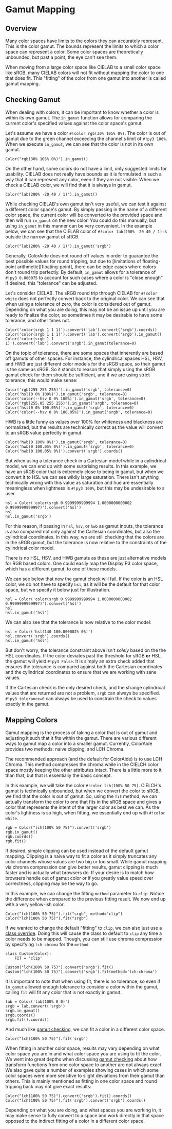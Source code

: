 # Gamut Mapping

## Overview

Many color spaces have limits to the colors they can accurately represent. This is the color gamut. The bounds represent
the limits to which a color space can represent a color. Some color spaces are theoretically unbounded, but past a
point, the eye can't see them.

When moving from a large color space like CIELAB to a small color space like sRGB, many CIELAB colors will not fit
without mapping the color to one that does fit. This "fitting" of the color from one gamut into another is called gamut
mapping.

## Checking Gamut

When dealing with colors, it can be important to know whether a color is within its own gamut. The `in_gamut` function
allows for comparing the current color's specified values against the color space's gamut.

Let's assume we have a color `#!color rgb(30% 105% 0%)`. The color is out of gamut due to the green channel exceeding
the channel's limit of `#!py3 100%`. When we execute `in_gamut`, we can see that the color is not in its own gamut.

```playground
Color("rgb(30% 105% 0%)").in_gamut()
```

On the other hand, some colors do not have a limit, only suggested limits for usability. CIELAB does not really have
bounds as it is formulated in such a way that it can represent any color, even if they are not visible. When we check a
CIELAB color, we will find that it is always in gamut.

```playground
Color("lab(200% -20 40 / 1)").in_gamut()
```

While checking CIELAB's own gamut isn't very useful, we can test it against a different color space's gamut. By simply
passing in the name of a different color space, the current color will be converted to the provided space and then
will run `in_gamut` on the new color. You could do this manually, but using `in_gamut` in this manner can be very
convenient. In the example below, we can see that the CIELAB color of `#!color lab(200% -20 40 / 1)` is outside the
narrow gamut of sRGB.

```playground
Color("lab(200% -20 40 / 1)").in_gamut('srgb')
```

Generally, ColorAide does not round off values in order to guarantee the best possible values for round tripping, but
due to [limitations of floating-point arithmetic][floating-point], there can be edge cases where colors don't round trip
perfectly. By default, `in_gamut` allows for a tolerance of `#!py3 0.000075` to account for such cases where a color
is "close enough". If desired, this "tolerance" can be adjusted.

Let's consider CIELAB. The sRGB round trip through CIELAB for `#!color white` does not perfectly convert back to the
original color. We can see that when using a tolerance of zero, the color is considered out of gamut. Depending on what
you are doing, this may not be an issue up until you are ready to finalize the color, so sometimes it may be desirable
to have some tolerance, and other times not.

```playground
Color('color(srgb 1 1 1)').convert('lab').convert('srgb').coords()
Color('color(srgb 1 1 1)').convert('lab').convert('srgb').in_gamut()
Color('color(srgb 1 1 1)').convert('lab').convert('srgb').in_gamut(tolerance=0)
```

On the topic of tolerance, there are some spaces that inherently are based off gamuts of other spaces. For instance, the
cylindrical spaces HSL, HSV, and HWB are just different color models for the sRGB space, so their gamut is the same as
sRGB. So it stands to reason that simply using the sRGB gamut check for them should be sufficient, and if we are using
strict tolerance, this would make sense:

```playground
Color('rgb(255 255 255)').in_gamut('srgb', tolerance=0)
Color('hsl(0 0% 100%)').in_gamut('srgb', tolerance=0)
Color('color(--hsv 0 0% 100%)').in_gamut('srgb', tolerance=0)
Color('rgb(255.05 255 255)').in_gamut('srgb', tolerance=0)
Color('hsl(0 0% 100.05%)').in_gamut('srgb', tolerance=0)
Color('color(--hsv 0 0% 100.05%)').in_gamut('srgb', tolerance=0)
```

HWB is a little funny as values over 100% for whiteness and blackness are normalized, but the results are technically
correct as the value will convert to an sRGB value perfectly in gamut.

```playground
Color('hwb(0 100% 0%)').in_gamut('srgb', tolerance=0)
Color('hwb(0 100.05% 0%)').in_gamut('srgb', tolerance=0)
Color('hwb(0 100.05% 0%)').convert('srgb').coords()
```

But when using a tolerance check in a Cartesian model while in a cylindrical model, we can end up with some surprising
results. In this example, we have an sRGB color that is extremely close to being in gamut, but when we convert it to HSL
we can see wildly large saturation. There isn't anything technically wrong with this value as saturation and hue are
essentially meaningless when lightness is `#!py3 100%`, but this may be undesirable to a user.

```playground
hsl = Color('color(srgb 0.9999999999994 1.0000000000002 0.9999999999997)').convert('hsl')
hsl
hsl.in_gamut('srgb')
```

For this reason, if passing in `hsl`, `hsv`, or `hwb` as gamut inputs, the tolerance is also compared not only against
the Cartesian coordinates, but also the cylindrical coordinates. In this way, we are still checking that the colors are
in the sRGB gamut, but the tolerance is now relative to the constraints of the cylindrical color model.

There is no HSL, HSV, and HWB gamuts as these are just alternative models for RGB based colors. One could easily map the
Display P3 color space, which has a different gamut, to one of these models.

We can see below that now the gamut check will fail. If the color is an HSL color, we do not have to specify `hsl`, as
it will be the default for that color space, but we specify it below just for illustration.

```playground
hsl = Color('color(srgb 0.9999999999994 1.0000000000002 0.9999999999997)').convert('hsl')
hsl
hsl.in_gamut('hsl')
```

We can also see that the tolerance is now relative to the color model:

```playground
hsl = Color('hsl(140 100.000002% 0%)')
hsl.convert('srgb').coords()
hsl.in_gamut('hsl')
```

But don't worry, the tolerance constraint above isn't _solely_ based on the the HSL coordinates. If the color deviates
past the threshold for sRGB **or** HSL, the gamut will yield `#!py3 False`. It is simply an extra check added that
ensures the tolerance is compared against both the Cartesian coordinates and the cylindrical coordinates to ensure that
we are working with sane values.

If the Cartesian check is the only desired check, and the strange cylindrical values that are returned are not a
problem, `srgb` can always be specified. `#!py3 tolerance=0` can always be used to constrain the check to values exactly
in the gamut.

## Mapping Colors

Gamut mapping is the process of taking a color that is out of gamut and adjusting it such that it fits within the gamut.
There are various different ways to gamut map a color into a smaller gamut. Currently, ColorAide provides two methods:
naive clipping, and LCH Chroma.

The recommended approach (and the default for ColorAide) is to use LCH Chroma. This method compresses the chroma while
in the CIELCH color space mostly keeping the other attributes intact. There is a little more to it than that, but that
is essentially the basic concept.

In this example, we will take the color `#!color lch(100% 50 75)`. CIELCH's gamut is technically unbounded, but when we
convert the color to sRGB, we find that the color is out of gamut. So, using the `fit` method, we can actually transform
the color to one that fits in the sRGB space and gives a color that represents the intent of the larger color as best we
can. As the color's lightness is so high, when fitting, we essentially end up with `#!color white`.

```playground
rgb = Color("lch(100% 50 75)").convert('srgb')
rgb.in_gamut()
rgb.coords()
rgb.fit()
```

If desired, simple clipping can be used instead of the default gamut mapping. Clipping is a naive way to fit a color as
it simply truncates any color channels whose values are two big or too small. While gamut mapping via chroma compression
can give better results, gamut clipping is much faster and is actually what browsers do. If your desire is to match how
browsers handle out of gamut color or if you greatly value speed over correctness, clipping may be the way to go.

In this example, we can change the fitting `method` parameter to `clip`. Notice the difference when compared to the
previous fitting result. We now end up with a very yellow-ish color.

```playground
Color("lch(100% 50 75)").fit("srgb", method="clip")
Color("lch(100% 50 75)").fit("srgb")
```

If we wanted to change the default "fitting" to `clip`, we can also just use a
[class override](./color.md#override-default-settings). Doing this will cause the class to default to `clip` any time a
color needs to be mapped. Though, you can still use chroma compression by specifying `lch-chroma` for the `method`.

```playground
class Custom(Color):
    FIT = 'clip'

Custom("lch(100% 50 75)").convert('srgb').fit()
Custom("lch(100% 50 75)").convert('srgb').fit(method='lch-chroma')
```

It is important to note that when using fit, there is no tolerance, so even if `in_gamut` allowed enough tolerance to
consider a color within the gamut, calling `fit` will fit any color that is not exactly in gamut.

```playground
lab = Color('lab(100% 0 0)')
srgb = lab.convert('srgb')
srgb.in_gamut()
srgb.coords()
srgb.fit().coords()
```

And much like [gamut checking](#gamut-checking), we can fit a color in a different color space.

```playground
Color("lch(100% 50 75)").fit('srgb')
```

When fitting in another color space, results may vary depending on what color space you are in and what color space you
are using to fit the color. We went into great depths when discussing [gamut checking](#gamut-checking) about how
transform functions from one color space to another are not always exact. We also gave quite a number of examples
showing cases in which some color spaces were more sensitive to slight deviations from their gamut than others. This is
mainly mentioned as fitting in one color space and round tripping back may not give exact results:

```playground
Color("lch(100% 50 75)").convert('srgb').fit().coords()
Color("lch(100% 50 75)").fit('srgb').convert('srgb').coords()
```

Depending on what you are doing, and what spaces you are working in, it may make sense to fully convert to a space and
work directly in that space opposed to the indirect fitting of a color in a different color space.
